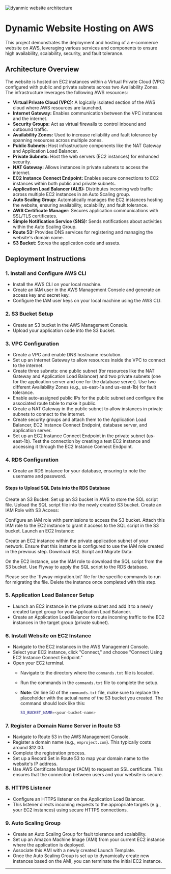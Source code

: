 ![dyanmic website architecture](https://github.com/user-attachments/assets/b876e149-571c-43fd-9d8f-3198fc622618)


# Dynamic Website Hosting on AWS

This project demonstrates the deployment and hosting of a e-commerce website on AWS, leveraging various services and components to ensure high availability, scalability, security, and fault tolerance.

## Architecture Overview

The website is hosted on EC2 instances within a Virtual Private Cloud (VPC) configured with public and private subnets across two Availability Zones. The infrastructure leverages the following AWS resources:

- **Virtual Private Cloud (VPC):** A logically isolated section of the AWS cloud where AWS resources are launched.
- **Internet Gateway:** Enables communication between the VPC instances and the internet.
- **Security Groups:** Act as virtual firewalls to control inbound and outbound traffic.
- **Availability Zones:** Used to increase reliability and fault tolerance by spanning resources across multiple zones.
- **Public Subnets:** Host infrastructure components like the NAT Gateway and Application Load Balancer.
- **Private Subnets:** Host the web servers (EC2 instances) for enhanced security.
- **NAT Gateway:** Allows instances in private subnets to access the internet.
- **EC2 Instance Connect Endpoint:** Enables secure connections to EC2 instances within both public and private subnets.
- **Application Load Balancer (ALB):** Distributes incoming web traffic across multiple EC2 instances in an Auto Scaling group.
- **Auto Scaling Group:** Automatically manages the EC2 instances hosting the website, ensuring availability, scalability, and fault tolerance.
- **AWS Certificate Manager:** Secures application communications with SSL/TLS certificates.
- **Simple Notification Service (SNS):** Sends notifications about activities within the Auto Scaling Group.
- **Route 53:** Provides DNS services for registering and managing the website's domain name.
- **S3 Bucket:** Stores the application code and assets.

## Deployment Instructions

### 1. Install and Configure AWS CLI

- Install the AWS CLI on your local machine.
- Create an IAM user in the AWS Management Console and generate an access key and secret key.
- Configure the IAM user keys on your local machine using the AWS CLI.

### 2. S3 Bucket Setup

- Create an S3 bucket in the AWS Management Console.
- Upload your application code into the S3 bucket.

### 3. VPC Configuration

- Create a VPC and enable DNS hostname resolution.
- Set up an Internet Gateway to allow resources inside the VPC to connect to the internet.
- Create three subnets: one public subnet (for resources like the NAT Gateway and Application Load Balancer) and two private subnets (one for the application server and one for the database server). Use two different Availability Zones (e.g., us-east-1a and us-east-1b) for fault tolerance.
- Enable auto-assigned public IPs for the public subnet and configure the associated route table to make it public.
- Create a NAT Gateway in the public subnet to allow instances in private subnets to connect to the internet.
- Create security groups and attach them to the Application Load Balancer, EC2 Instance Connect Endpoint, database server, and application server.
- Set up an EC2 Instance Connect Endpoint in the private subnet (us-east-1b). Test the connection by creating a test EC2 instance and accessing it through the EC2 Instance Connect Endpoint.

### 4. RDS Configuration

- Create an RDS instance for your database, ensuring to note the username and password.

#### Steps to Upload SQL Data into the RDS Database
Create an S3 Bucket:
Set up an S3 bucket in AWS to store the SQL script file.
Upload the SQL script file into the newly created S3 bucket.
Create an IAM Role with S3 Access:

Configure an IAM role with permissions to access the S3 bucket.
Attach this IAM role to the EC2 instance to grant it access to the SQL script in the S3 bucket.
Launch an EC2 Instance:

Create an EC2 instance within the private application subnet of your network.
Ensure that this instance is configured to use the IAM role created in the previous step.
Download SQL Script and Migrate Data:

On the EC2 instance, use the IAM role to download the SQL script from the S3 bucket.
Use Flyway to apply the SQL script to the RDS database.

Please see the 'flyway-migration.txt' file for the specific commands to run for migrating the file.
Delete the instance once completed with this step.

### 5. Application Load Balancer Setup

- Launch an EC2 instance in the private subnet and add it to a newly created target group for your Application Load Balancer.
- Create an Application Load Balancer to route incoming traffic to the EC2 instances in the target group (private subnet).

### 6. Install Website on EC2 Instance

- Navigate to the EC2 instances in the AWS Management Console.
- Select your EC2 instance, click "Connect," and choose "Connect Using EC2 Instance Connect Endpoint."
- Open your EC2 terminal.
   - Navigate to the directory where the `commands.txt` file is located.
   - Run the commands in the `commands.txt` file to complete the setup.
   - **Note**: On line 50 of the `commands.txt` file, make sure to replace the placeholder with the actual name of the S3 bucket you created. The command should look like this:

     ```bash
     S3_BUCKET_NAME=<your-bucket-name>
     ```



### 7. Register a Domain Name Server in Route 53

   - Navigate to Route 53 in the AWS Management Console.
   - Register a domain name (e.g., `emproject.com`). This typically costs around $12.00.
   - Complete the registration process.
   - Set up a Record Set in Route 53 to map your domain name to the website's IP address.
   - Use AWS Certificate Manager (ACM) to request an SSL certificate. This ensures that the connection between users and your website is secure.

### 8. HTTPS Listener

  - Configure an HTTPS listener on the Application Load Balancer.
  - This listener directs incoming requests to the appropriate targets (e.g., your EC2 instances) using secure HTTPS connections.

### 9. Auto Scaling Group
   - Create an Auto Scaling Group for fault tolerance and scalability.
   - Set up an Amazon Machine Image (AMI) from your current EC2 instance where the application is deployed.
   - Associate this AMI with a newly created Launch Template.
   - Once the Auto Scaling Group is set up to dynamically create new instances based on the AMI, you can terminate the initial EC2 instance.

---

